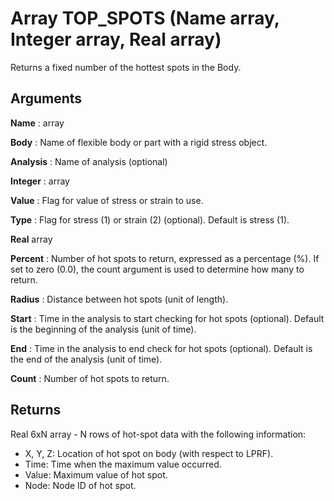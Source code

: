 # Array TOP_SPOTS (Name array, Integer array, Real array)

Returns a fixed number of the hottest spots in the Body. 

## Arguments

**Name**
: array 

**Body**
: Name of flexible body or part with a rigid stress object.

**Analysis**
: Name of analysis (optional)

**Integer**
: array 

**Value**
: Flag for value of stress or strain to use.

**Type**
: Flag for stress (1) or strain (2) (optional). Default is stress (1).

**Real**
 array

**Percent**
: Number of hot spots to return, expressed as a percentage (%). If set to zero (0.0), the count argument is used to determine how many to return.

**Radius**
: Distance between hot spots (unit of length).

**Start**
: Time in the analysis to start checking for hot spots (optional). Default is the beginning of the analysis (unit of time).

**End**
: Time in the analysis to end check for hot spots (optional). Default is the end of the analysis (unit of time).

**Count**
: Number of hot spots to return.

## Returns

Real 6xN array - N rows of hot-spot data with the following information: 

* X, Y, Z: Location of hot spot on body (with respect to LPRF).
* Time: Time when the maximum value occurred.
* Value: Maximum value of hot spot.
* Node: Node ID of hot spot.
